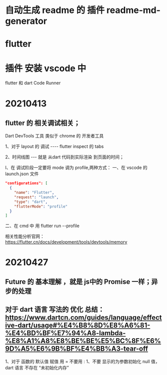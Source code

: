 # 自动生成 readme 的 插件 readme-md-generator

# flutter

# 插件 安装 vscode 中 
flutter 和 dart
Code Runner

# 20210413 

## flutter 的 相关调试相关；
Dart DevTools 工具 类似于 chrome 的 开发者工具

1、对于 layout 的 调试 ---- flutter inspect 的 tabs

2、时间线图 --- 就是 从dart 代码到实际渲染 到页面的时间；

I、在 调试阶段一定要将 mode 调为 profile,两种方式：
一、在 vscode 的 launch.json 文件 
```json
"configurations": [
  {
    "name": "Flutter",
    "request": "launch",
    "type": "dart",
    "flutterMode": "profile"
  }
]
```

二、在 cmd 中 用 flutter run --profile


相关性能分析官网：https://flutter.cn/docs/development/tools/devtools/memory



# 20210427
## Future 的 基本理解 ，就是 js中的 Promise 一样；异步的处理

## 对于 dart 语言 写法的 优化 总结： https://www.dartcn.com/guides/language/effective-dart/usage#%E4%B8%8D%E8%A6%81-%E4%BD%BF%E7%94%A8-lambda-%E8%A1%A8%E8%BE%BE%E5%BC%8F%E6%9D%A5%E6%9B%BF%E4%BB%A3-tear-off

1、对于 函数的 默认值 赋值 用 = 不要用 : 
1、不要 显示的为参数初始化 null 值，dart 语言 不存在 “未初始化内存”